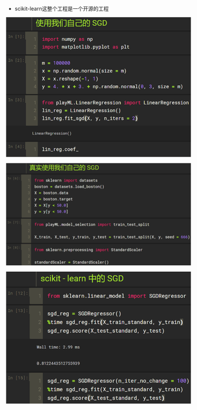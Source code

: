 - scikit-learn这整个工程是一个开源的工程

![1568605118920](assets/1568605118920.png)

![1568605153000](assets/1568605153000.png)

![1568605196995](assets/1568605196995.png)


